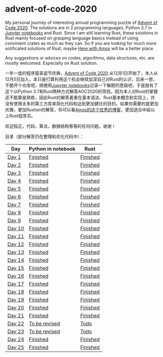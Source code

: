 # advent-of-code-2020

My personal journey of interesting annual programming puzzle of [Advent of Code 2020](https://adventofcode.com/2020). The solutions are in 2 programming languages, Python 3.7 in [Jupyter notebooks](https://github.com/jupyter) and Rust. Since I am still learning Rust, these solutions in Rust mainly focused on grasping language basics instead of using convinient crates as much as they can. So if you are looking for much more sotificated solutions of Rust, maybe [Here with Amos](https://fasterthanli.me/series/advent-of-code-2020) will be a better place.



Any suggestions or advices on codes, algorithms, data structures, etc. are mostly welcomed. Especially on Rust solution.



一年一度的程序猿圣诞节庆典，[Advent of Code 2020](https://adventofcode.com/2020) 从12月1日开始了，本人从12月5日加入，本只是打算利用这个机会继续加深自己对Rust的认识，后来一想，干脆开个仓库吧，顺便用[Jupyter notebooks](https://github.com/jupyter)记录一下解题的思路吧，于是就有了这个以Python 3.7和Rust两种方式解答AOC2020的项目。因为本人对Rust的掌握还不能算是熟练，因此Rust的解答着重在基本语法、Rust基本概念和实现上，并没有使用太多的第三方库来简化代码和达到更加健壮的目的。如果你需要的是更加优雅，更加Rustian的解答，你可以看[Amos的这个优秀的博客](https://fasterthanli.me/series/advent-of-code-2020)，更加适合中级以上Rust程序员。



欢迎指正，代码，算法，数据结构等等的任何问题。谢谢！



目录（部分解答仍在整理和优化代码中）：

| Day                                                                          | Python in notebook                                                                             | Rust                                                                                        |
| ---------------------------------------------------------------------------- | ---------------------------------------------------------------------------------------------- | ------------------------------------------------------------------------------------------- |
| [Day 1](https://github.com/wangyingsm/advent-of-code-2020/tree/master/day01) | [Finished](https://github.com/wangyingsm/advent-of-code-2020/tree/master/day01/solution.ipynb) | [Finished](https://github.com/wangyingsm/advent-of-code-2020/tree/master/day01/day01-rust/) |
| [Day 2](https://github.com/wangyingsm/advent-of-code-2020/tree/master/day02) | [Finished](https://github.com/wangyingsm/advent-of-code-2020/tree/master/day02/solution.ipynb) | [Finished](https://github.com/wangyingsm/advent-of-code-2020/tree/master/day02/day02-rust/) |
| [Day 3](https://github.com/wangyingsm/advent-of-code-2020/tree/master/day03) | [Finished](https://github.com/wangyingsm/advent-of-code-2020/tree/master/day03/solution.ipynb) | [Finished](https://github.com/wangyingsm/advent-of-code-2020/tree/master/day03/day03-rust/) |
| [Day 4](https://github.com/wangyingsm/advent-of-code-2020/tree/master/day04) | [Finished](https://github.com/wangyingsm/advent-of-code-2020/tree/master/day04/solution.ipynb) | [Finished](https://github.com/wangyingsm/advent-of-code-2020/tree/master/day04/day04-rust/) |
| [Day 5](https://github.com/wangyingsm/advent-of-code-2020/tree/master/day05) | [Finished](https://github.com/wangyingsm/advent-of-code-2020/tree/master/day05/solution.ipynb) | [Finished](https://github.com/wangyingsm/advent-of-code-2020/tree/master/day05/day05-rust/) |
| [Day 6](https://github.com/wangyingsm/advent-of-code-2020/tree/master/day06) | [Finished](https://github.com/wangyingsm/advent-of-code-2020/tree/master/day06/solution.ipynb) | [Finished](https://github.com/wangyingsm/advent-of-code-2020/tree/master/day06/day06-rust/) |
| [Day 7](https://github.com/wangyingsm/advent-of-code-2020/tree/master/day07) | [Finished](https://github.com/wangyingsm/advent-of-code-2020/tree/master/day07/solution.ipynb) | [Finished](https://github.com/wangyingsm/advent-of-code-2020/tree/master/day07/day07-rust/) |
| [Day 8](https://github.com/wangyingsm/advent-of-code-2020/tree/master/day08) | [Finished](https://github.com/wangyingsm/advent-of-code-2020/tree/master/day08/solution.ipynb) | [Finished](https://github.com/wangyingsm/advent-of-code-2020/tree/master/day08/day08-rust/) |
| [Day 9](https://github.com/wangyingsm/advent-of-code-2020/tree/master/day09) | [Finished](https://github.com/wangyingsm/advent-of-code-2020/tree/master/day09/solution.ipynb) | [Finished](https://github.com/wangyingsm/advent-of-code-2020/tree/master/day09/day09-rust/) |
| [Day 10](https://github.com/wangyingsm/advent-of-code-2020/tree/master/day10) | [Finished](https://github.com/wangyingsm/advent-of-code-2020/tree/master/day10/solution.ipynb) | [Finished](https://github.com/wangyingsm/advent-of-code-2020/tree/master/day10/day10-rust/) |
| [Day 11](https://github.com/wangyingsm/advent-of-code-2020/tree/master/day11) | [Finished](https://github.com/wangyingsm/advent-of-code-2020/tree/master/day11/solution.ipynb) | [Finished](https://github.com/wangyingsm/advent-of-code-2020/tree/master/day11/day11-rust/) |
| [Day 12](https://github.com/wangyingsm/advent-of-code-2020/tree/master/day12) | [Finished](https://github.com/wangyingsm/advent-of-code-2020/tree/master/day12/solution.ipynb) | [Finished](https://github.com/wangyingsm/advent-of-code-2020/tree/master/day12/day12-rust/) |
| [Day 13](https://github.com/wangyingsm/advent-of-code-2020/tree/master/day13) | [Finished](https://github.com/wangyingsm/advent-of-code-2020/tree/master/day13/solution.ipynb) | [Finished](https://github.com/wangyingsm/advent-of-code-2020/tree/master/day13/day13-rust/) |
| [Day 14](https://github.com/wangyingsm/advent-of-code-2020/tree/master/day14) | [Finished](https://github.com/wangyingsm/advent-of-code-2020/tree/master/day14/solution.ipynb) | [Finished](https://github.com/wangyingsm/advent-of-code-2020/tree/master/day14/day14-rust/) |
| [Day 15](https://github.com/wangyingsm/advent-of-code-2020/tree/master/day15) | [Finished](https://github.com/wangyingsm/advent-of-code-2020/tree/master/day15/solution.ipynb) | [Finished](https://github.com/wangyingsm/advent-of-code-2020/tree/master/day15/day15-rust/) |
| [Day 16](https://github.com/wangyingsm/advent-of-code-2020/tree/master/day16) | [Finished](https://github.com/wangyingsm/advent-of-code-2020/tree/master/day16/solution.ipynb) | [Finished](https://github.com/wangyingsm/advent-of-code-2020/tree/master/day16/day16-rust/) |
| [Day 17](https://github.com/wangyingsm/advent-of-code-2020/tree/master/day17) | [Finished](https://github.com/wangyingsm/advent-of-code-2020/tree/master/day17/solution.ipynb) | [Finished](https://github.com/wangyingsm/advent-of-code-2020/tree/master/day17/day17-rust/) |
| [Day 18](https://github.com/wangyingsm/advent-of-code-2020/tree/master/day18) | [Finished](https://github.com/wangyingsm/advent-of-code-2020/tree/master/day18/solution.ipynb) | [Finished](https://github.com/wangyingsm/advent-of-code-2020/tree/master/day18/day18-rust/) |
| [Day 19](https://github.com/wangyingsm/advent-of-code-2020/tree/master/day19) | [Finished](https://github.com/wangyingsm/advent-of-code-2020/tree/master/day19/solution.ipynb) | [Finished](https://github.com/wangyingsm/advent-of-code-2020/tree/master/day19/day19-rust/) |
| [Day 20](https://github.com/wangyingsm/advent-of-code-2020/tree/master/day20) | [Finished](https://github.com/wangyingsm/advent-of-code-2020/tree/master/day20/solution.ipynb) | [Finished](https://github.com/wangyingsm/advent-of-code-2020/tree/master/day20/day20-rust/) |
| [Day 21](https://github.com/wangyingsm/advent-of-code-2020/tree/master/day21) | [Finished](https://github.com/wangyingsm/advent-of-code-2020/tree/master/day21/solution.ipynb) | [Finished](https://github.com/wangyingsm/advent-of-code-2020/tree/master/day21/day21-rust/) |
| [Day 22](https://github.com/wangyingsm/advent-of-code-2020/tree/master/day22) | [To be revised](https://github.com/wangyingsm/advent-of-code-2020/tree/master/day22/solution.ipynb) | [Todo](https://github.com/wangyingsm/advent-of-code-2020/tree/master/day22/day22-rust/) |
| [Day 23](https://github.com/wangyingsm/advent-of-code-2020/tree/master/day23) | [To be revised](https://github.com/wangyingsm/advent-of-code-2020/tree/master/day23/solution.ipynb) | [Todo](https://github.com/wangyingsm/advent-of-code-2020/tree/master/day23/day23-rust/) |
| [Day 24](https://github.com/wangyingsm/advent-of-code-2020/tree/master/day24) | [Finished](https://github.com/wangyingsm/advent-of-code-2020/tree/master/day24/solution.ipynb) | [Finished](https://github.com/wangyingsm/advent-of-code-2020/tree/master/day24/day24-rust/) |
| [Day 25](https://github.com/wangyingsm/advent-of-code-2020/tree/master/day25) | [Finished](https://github.com/wangyingsm/advent-of-code-2020/tree/master/day25/solution.ipynb) | [Finished](https://github.com/wangyingsm/advent-of-code-2020/tree/master/day25/day25-rust/) |
